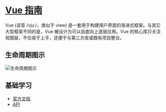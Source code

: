 # [Vue 指南](https://openset.github.io/vue-guide/)
Vue (读音 /vjuː/，类似于 view) 是一套用于构建用户界面的渐进式框架。与其它大型框架不同的是，Vue 被设计为可以自底向上逐层应用。Vue 的核心库只关注视图层，不仅易于上手，还便于与第三方库或既有项目整合。

## 生命周期图示
![生命周期图示](https://cn.vuejs.org/images/lifecycle.png)
  
## 基础学习
  - [官方文档](https://cn.vuejs.org/v2/guide/)
  - [API](https://cn.vuejs.org/v2/api/)
  